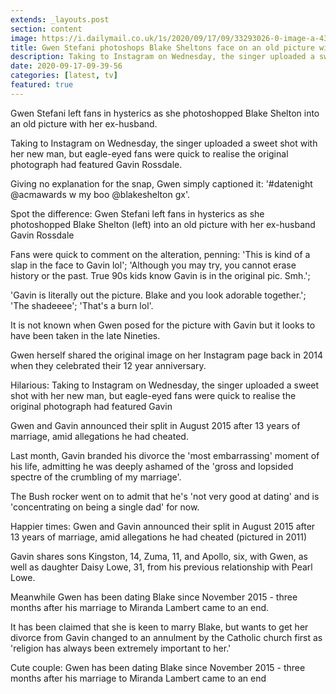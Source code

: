 ```yaml
---
extends: _layouts.post
section: content
image: https://i.dailymail.co.uk/1s/2020/09/17/09/33293026-0-image-a-43_1600331676805.jpg 
title: Gwen Stefani photoshops Blake Sheltons face on an old picture with ex Gavin Rossdale  
description: Taking to Instagram on Wednesday, the singer uploaded a sweet shot with her new man, but eagle-eyed fans were quick to realise the original photograph had featured Gavin Rossdale. 
date: 2020-09-17-09-39-56 
categories: [latest, tv] 
featured: true 
--- 
```

Gwen Stefani left fans in hysterics as she photoshopped Blake Shelton into an old picture with her ex-husband. 

Taking to Instagram on Wednesday, the singer uploaded a sweet shot with her new man, but eagle-eyed fans were quick to realise the original photograph had featured Gavin Rossdale. 

Giving no explanation for the snap, Gwen simply captioned it: '#datenight @acmawards w my boo @blakeshelton gx'. 

Spot the difference: Gwen Stefani left fans in hysterics as she photoshopped Blake Shelton (left) into an old picture with her ex-husband Gavin Rossdale

Fans were quick to comment on the alteration, penning: 'This is kind of a slap in the face to Gavin lol'; 'Although you may try, you cannot erase history or the past. True 90s kids know Gavin is in the original pic. Smh.';

'Gavin is literally out the picture. Blake and you look adorable together.'; 'The shadeeee'; 'That's a burn lol'.

It is not known when Gwen posed for the picture with Gavin but it looks to have been taken in the late Nineties. 

Gwen herself shared the original image on her Instagram page back in 2014 when they celebrated their 12 year anniversary. 











Hilarious: Taking to Instagram on Wednesday, the singer uploaded a sweet shot with her new man, but eagle-eyed fans were quick to realise the original photograph had featured Gavin 

Gwen and Gavin announced their split in August 2015 after 13 years of marriage, amid allegations he had cheated. 

Last month, Gavin branded his divorce the 'most embarrassing' moment of his life, admitting he was deeply ashamed of the 'gross and lopsided spectre of the crumbling of my marriage'.

The Bush rocker went on to admit that he's 'not very good at dating' and is 'concentrating on being a single dad' for now.  

Happier times: Gwen and Gavin announced their split in August 2015 after 13 years of marriage, amid allegations he had cheated (pictured in 2011) 

Gavin shares sons Kingston, 14, Zuma, 11, and Apollo, six, with Gwen, as well as daughter Daisy Lowe, 31, from his previous relationship with Pearl Lowe. 

Meanwhile Gwen has been dating Blake since November 2015 - three months after his marriage to Miranda Lambert came to an end. 

It has been claimed that she is keen to marry Blake, but wants to get her divorce from Gavin changed to an annulment by the Catholic church first as 'religion has always been extremely important to her.'

Cute couple: Gwen has been dating Blake since November 2015 - three months after his marriage to Miranda Lambert came to an end

